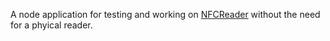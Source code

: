 A node application for testing and working on [NFCReader](https://github.com/tgayle/NFCReader) without the need for a phyical reader.
